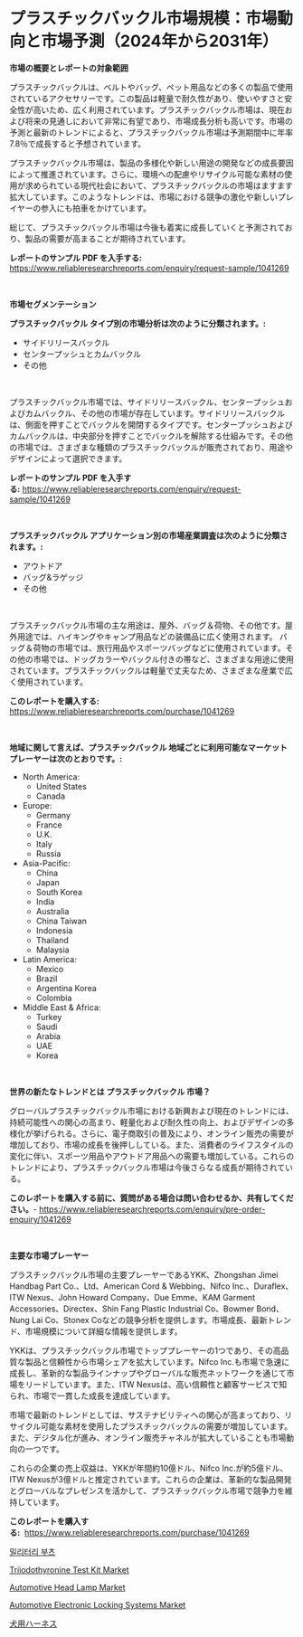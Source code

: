 <p><h1>プラスチックバックル市場規模：市場動向と市場予測（2024年から2031年）</h1></p><p><strong>市場の概要とレポートの対象範囲</strong></p>
<p><p>プラスチックバックルは、ベルトやバッグ、ペット用品などの多くの製品で使用されているアクセサリーです。この製品は軽量で耐久性があり、使いやすさと安全性が高いため、広く利用されています。プラスチックバックル市場は、現在および将来の見通しにおいて非常に有望であり、市場成長分析も高いです。市場の予測と最新のトレンドによると、プラスチックバックル市場は予測期間中に年率7.8％で成長すると予想されています。</p><p>プラスチックバックル市場は、製品の多様化や新しい用途の開発などの成長要因によって推進されています。さらに、環境への配慮やリサイクル可能な素材の使用が求められている現代社会において、プラスチックバックルの市場はますます拡大しています。このようなトレンドは、市場における競争の激化や新しいプレイヤーの参入にも拍車をかけています。</p><p>総じて、プラスチックバックル市場は今後も着実に成長していくと予測されており、製品の需要が高まることが期待されています。</p></p>
<p><strong>レポートのサンプル PDF を入手する:</strong> <a href="https://www.reliableresearchreports.com/enquiry/request-sample/1041269">https://www.reliableresearchreports.com/enquiry/request-sample/1041269</a></p>
<p>&nbsp;</p>
<p><strong>市場セグメンテーション</strong></p>
<p><strong>プラスチックバックル タイプ別の市場分析は次のように分類されます。:</strong></p>
<p><ul><li>サイドリリースバックル</li><li>センタープッシュとカムバックル</li><li>その他</li></ul></p>
<p>&nbsp;</p>
<p><p>プラスチックバックル市場では、サイドリリースバックル、センタープッシュおよびカムバックル、その他の市場が存在しています。サイドリリースバックルは、側面を押すことでバックルを開閉するタイプです。センタープッシュおよびカムバックルは、中央部分を押すことでバックルを解除する仕組みです。その他の市場では、さまざまな種類のプラスチックバックルが販売されており、用途やデザインによって選択できます。</p></p>
<p><strong>レポートのサンプル PDF を入手する:</strong>&nbsp;<a href="https://www.reliableresearchreports.com/enquiry/request-sample/1041269">https://www.reliableresearchreports.com/enquiry/request-sample/1041269</a></p>
<p>&nbsp;</p>
<p><strong> プラスチックバックル アプリケーション別の市場産業調査は次のように分類されます。:</strong></p>
<p><ul><li>アウトドア</li><li>バッグ&ラゲッジ</li><li>その他</li></ul></p>
<p>&nbsp;</p>
<p><p>プラスチックバックル市場の主な用途は、屋外、バッグ＆荷物、その他です。屋外用途では、ハイキングやキャンプ用品などの装備品に広く使用されます。 バッグ＆荷物の市場では、旅行用品やスポーツバッグなどに使用されています。その他の市場では、ドッグカラーやバックル付きの帯など、さまざまな用途に使用されています。プラスチックバックルは軽量で丈夫なため、さまざまな産業で広く使用されています。</p></p>
<p><strong>このレポートを購入する:</strong>&nbsp; <a href="https://www.reliableresearchreports.com/purchase/1041269">https://www.reliableresearchreports.com/purchase/1041269</a></p>
<p>&nbsp;</p>
<p><strong>地域に関して言えば、プラスチックバックル 地域ごとに利用可能なマーケットプレーヤーは次のとおりです。:</strong></p>
<p><ul>
    <li>
        North America:
        <ul>
            <li>United States</li>
            <li>Canada</li>
        </ul>
    </li>
    <li>
        Europe:
        <ul>
            <li>Germany</li>
            <li>France</li>
            <li>U.K.</li>
            <li>Italy</li>
            <li>Russia</li>
        </ul>
    </li>
    <li>
        Asia-Pacific:
        <ul>
            <li>China</li>
            <li>Japan</li>
            <li>South Korea</li>
            <li>India</li>
            <li>Australia</li>
            <li>China Taiwan</li>
            <li>Indonesia</li>
            <li>Thailand</li>
            <li>Malaysia</li>
        </ul>
    </li>
    <li>
        Latin America:
        <ul>
            <li>Mexico</li>
            <li>Brazil</li>
            <li>Argentina Korea</li>
            <li>Colombia</li>
        </ul>
    </li>
    <li>
        Middle East & Africa:
        <ul>
            <li>Turkey</li>
            <li>Saudi</li>
            <li>Arabia</li>
            <li>UAE</li>
            <li>Korea</li>
        </ul>
    </li>
    </ul></p>
<p>&nbsp;</p>
<p><strong>世界の新たなトレンドとは プラスチックバックル 市場？</strong></p>
<p><p>グローバルプラスチックバックル市場における新興および現在のトレンドには、持続可能性への関心の高まり、軽量化および耐久性の向上、およびデザインの多様化が挙げられる。さらに、電子商取引の普及により、オンライン販売の需要が増加しており、市場の成長を後押ししている。また、消費者のライフスタイルの変化に伴い、スポーツ用品やアウトドア用品への需要も増加している。これらのトレンドにより、プラスチックバックル市場は今後さらなる成長が期待されている。</p></p>
<p><strong>このレポートを購入する前に、質問がある場合は問い合わせるか、共有してください。</strong>- <a href="https://www.reliableresearchreports.com/enquiry/pre-order-enquiry/1041269">https://www.reliableresearchreports.com/enquiry/pre-order-enquiry/1041269</a></p>
<p>&nbsp;</p>
<p><strong>主要な市場プレーヤー</strong></p>
<p><p>プラスチックバックル市場の主要プレーヤーであるYKK、Zhongshan Jimei Handbag Part Co.、Ltd、American Cord & Webbing、Nifco Inc.、Duraflex、ITW Nexus、John Howard Company、Due Emme、KAM Garment Accessories、Directex、Shin Fang Plastic Industrial Co、Bowmer Bond、Nung Lai Co、Stonex Coなどの競争分析を提供します。市場成長、最新トレンド、市場規模について詳細な情報を提供します。</p><p>YKKは、プラスチックバックル市場でトッププレーヤーの1つであり、その高品質な製品と信頼性から市場シェアを拡大しています。Nifco Inc.も市場で急速に成長し、革新的な製品ラインナップやグローバルな販売ネットワークを通じて市場をリードしています。また、ITW Nexusは、高い信頼性と顧客サービスで知られ、市場で一貫した成長を達成しています。</p><p>市場で最新のトレンドとしては、サステナビリティへの関心が高まっており、リサイクル可能な素材を使用したプラスチックバックルの需要が増加しています。また、デジタル化が進み、オンライン販売チャネルが拡大していることも市場動向の一つです。</p><p>これらの企業の売上収益は、YKKが年間約10億ドル、Nifco Inc.が約5億ドル、ITW Nexusが3億ドルと推定されています。これらの企業は、革新的な製品開発とグローバルなプレゼンスを活かして、プラスチックバックル市場で競争力を維持しています。</p></p>
<p><strong>このレポートを購入する:</strong>&nbsp;&nbsp;<a href="https://www.reliableresearchreports.com/purchase/1041269">https://www.reliableresearchreports.com/purchase/1041269</a></p>
<p><p><a href="https://github.com/jntpkh496620/Market-Research-Report-List-1/blob/main/1720764187496.md">밀리터리 부츠</a></p><p><a href="https://noble-drawer-34c.notion.site/Triiodothyronine-Test-Kit-Market-Size-Focuses-on-Market-Dynamics-In-Depth-Analysis-and-Future-Proje-9b672c2c0861407ebab91e12d34b8c8c">Triiodothyronine Test Kit Market</a></p><p><a href="https://github.com/nancykennedykellievqfqt2/Market-Research-Report-List-1/blob/main/automotive-head-lamp-market.md">Automotive Head Lamp Market</a></p><p><a href="https://github.com/seekum/Market-Research-Report-List-1/blob/main/automotive-electronic-locking-systems-market.md">Automotive Electronic Locking Systems Market</a></p><p><a href="https://medium.com/@donnaieme/%E7%8A%AC%E3%81%AE%E3%83%8F%E3%83%BC%E3%83%8D%E3%82%B9%E5%B8%82%E5%A0%B4%E8%AA%BF%E6%9F%BB%E3%83%AC%E3%83%9D%E3%83%BC%E3%83%88-%E3%81%9D%E3%81%AE%E6%AD%B4%E5%8F%B2%E3%81%A82024%E5%B9%B4%E3%81%8B%E3%82%892031%E5%B9%B4%E3%81%AE%E4%BA%88%E6%B8%AC-305653b482cb">犬用ハーネス</a></p></p>